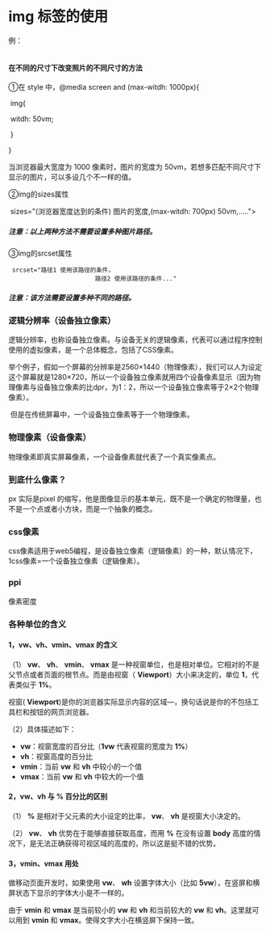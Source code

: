 # img 标签的使用

例：

 <img src="" alt=""
                    srcset="路径1 使用该路径的条件，
                            路径2 使用该路径的条件..."
                    sizes="(max-witdh: 400px) 100vm,(max-witdh: 700px) 50vm,.....">



#### 在不同的尺寸下改变照片的不同尺寸的方法



①在 style 中，@media screen and (max-witdh:  1000px){

​			img{

​					witdh:  50vm;

​	}

}

当浏览器最大宽度为 1000 像素时，图片的宽度为 50vm，若想多匹配不同尺寸下显示的图片，可以多设几个不一样的值。



②img的sizes属性

​	 sizes="(浏览器宽度达到的条件)   图片的宽度,(max-witdh: 700px) 50vm,.....">



##### 注意：以上两种方法不需要设置多种图片路径。



③img的srcset属性

	 srcset="路径1 使用该路径的条件，
	                        路径2 使用该路径的条件..."

##### 注意：该方法需要设置多种不同的路径。



### 逻辑分辨率（设备独立像素）

逻辑分辨率，也称设备独立像素。与设备无关的逻辑像素，代表可以通过程序控制使用的虚拟像素，是一个总体概念，包括了CSS像素。

​	举个例子，假如一个屏幕的分辨率是2560×1440（物理像素），我们可以人为设定这个屏幕就是1280×720，所以一个设备独立像素就用四个设备像素显示（因为物理像素与设备独立像素的比dpr，为1：2，所以一个设备独立像素等于2×2个物理像素）。

​	但是在传统屏幕中，一个设备独立像素等于一个物理像素。



### 物理像素（设备像素）

物理像素即真实屏幕像素，一个设备像素就代表了一个真实像素点。



### 到底什么像素？

px 实际是pixel 的缩写，他是图像显示的基本单元，既不是一个确定的物理量，也不是一个点或者小方块，而是一个抽象的概念。



### css像素

​	css像素适用于web5编程，是设备独立像素（逻辑像素）的一种，默认情况下，1css像素=一个设备独立像素（逻辑像素）。



### ppi

像素密度





### 各种单位的含义



#### 1，vw、vh、vmin、vmax 的含义

（1） **vw**、 **vh**、 **vmin**、 **vmax** 是一种视窗单位，也是相对单位。它相对的不是父节点或者页面的根节点。而是由视窗（ **Viewport**）大小来决定的，单位 **1**，代表类似于 **1%**。

视窗( **Viewport**)是你的浏览器实际显示内容的区域—，换句话说是你的不包括工具栏和按钮的网页浏览器。

（2）具体描述如下：

- **vw**：视窗宽度的百分比（**1vw** 代表视窗的宽度为 **1%**）
- **vh**：视窗高度的百分比
- **vmin**：当前 **vw** 和 **vh** 中较小的一个值
- **vmax**：当前 **vw** 和 **vh** 中较大的一个值

#### 2，vw、vh 与 % 百分比的区别

（1） **%** 是相对于父元素的大小设定的比率， **vw**、 **vh** 是视窗大小决定的。

（2） **vw**、 **vh** 优势在于能够直接获取高度，而用 **%** 在没有设置 **body** 高度的情况下，是无法正确获得可视区域的高度的，所以这是挺不错的优势。

#### 3，vmin、vmax 用处

做移动页面开发时，如果使用 **vw**、 **wh** 设置字体大小（比如 **5vw**），在竖屏和横屏状态下显示的字体大小是不一样的。

由于 **vmin** 和 **vmax** 是当前较小的 **vw** 和 **vh** 和当前较大的 **vw** 和 **vh**。这里就可以用到 **vmin** 和 **vmax**。使得文字大小在横竖屏下保持一致。